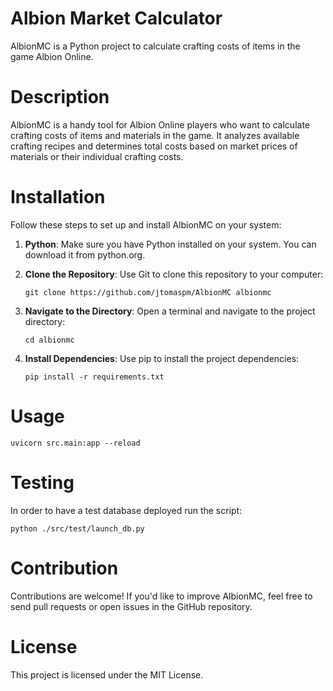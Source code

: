 # Albion Market Calculator

AlbionMC is a Python project to calculate crafting costs of items in the game Albion Online.

# Description
AlbionMC is a handy tool for Albion Online players who want to calculate crafting costs of items and materials in the game. It analyzes available crafting recipes and determines total costs based on market prices of materials or their individual crafting costs.

# Installation  
Follow these steps to set up and install AlbionMC on your system:

1. **Python**: Make sure you have Python installed on your system. You can download it from python.org.  

2. **Clone the Repository**: Use Git to clone this repository to your computer:  
    ```
    git clone https://github.com/jtomaspm/AlbionMC albionmc
    ```

3. **Navigate to the Directory**: Open a terminal and navigate to the project directory:

    ```
    cd albionmc
    ```

4. **Install Dependencies**: Use pip to install the project dependencies:

    ```
    pip install -r requirements.txt
    ```

# Usage
```
uvicorn src.main:app --reload
```

# Testing

In order to have a test database deployed run the script:

```
python ./src/test/launch_db.py
```

# Contribution
Contributions are welcome! If you'd like to improve AlbionMC, feel free to send pull requests or open issues in the GitHub repository.

# License
This project is licensed under the MIT License.
